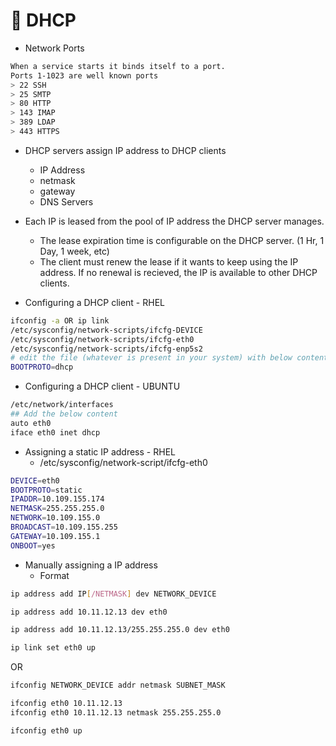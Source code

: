# 🐧 DHCP

- Network Ports
```bash
When a service starts it binds itself to a port.
Ports 1-1023 are well known ports
> 22 SSH
> 25 SMTP
> 80 HTTP
> 143 IMAP
> 389 LDAP
> 443 HTTPS
```

- DHCP servers assign IP address to DHCP clients
  - IP Address
  - netmask
  - gateway
  - DNS Servers
- Each IP is leased from the pool of IP address the DHCP server manages.
  - The lease expiration time is configurable on the DHCP server. (1 Hr, 1 Day, 1 week, etc)
  - The client must renew the lease if it wants to keep using the IP address. If no renewal is recieved, the IP is available to other DHCP clients.

- Configuring a DHCP client - RHEL
```bash
ifconfig -a OR ip link
/etc/sysconfig/network-scripts/ifcfg-DEVICE
/etc/sysconfig/network-scripts/ifcfg-eth0
/etc/sysconfig/network-scripts/ifcfg-enp5s2
# edit the file (whatever is present in your system) with below content
BOOTPROTO=dhcp
```
- Configuring a DHCP client - UBUNTU
```bash
/etc/network/interfaces
## Add the below content
auto eth0
iface eth0 inet dhcp
```
- Assigning a static IP address - RHEL
  - /etc/sysconfig/network-script/ifcfg-eth0
```bash
DEVICE=eth0
BOOTPROTO=static
IPADDR=10.109.155.174
NETMASK=255.255.255.0
NETWORK=10.109.155.0
BROADCAST=10.109.155.255
GATEWAY=10.109.155.1
ONBOOT=yes
```

- Manually assigning a IP address
  - Format
```bash
ip address add IP[/NETMASK] dev NETWORK_DEVICE

ip address add 10.11.12.13 dev eth0

ip address add 10.11.12.13/255.255.255.0 dev eth0

ip link set eth0 up
```
OR
```bash
ifconfig NETWORK_DEVICE addr netmask SUBNET_MASK

ifconfig eth0 10.11.12.13
ifconfig eth0 10.11.12.13 netmask 255.255.255.0

ifconfig eth0 up
```